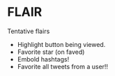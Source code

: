 # FLAIR

Tentative flairs
- Highlight button being viewed.
- Favorite star (on faved)
- Embold hashtags!
- Favorite all tweets from a user!!
